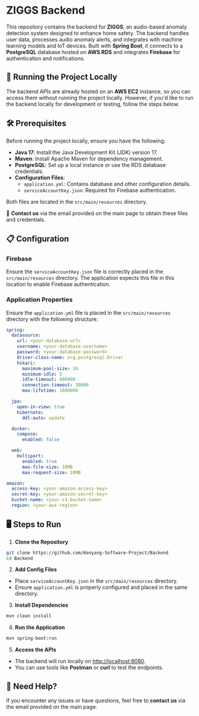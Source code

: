 # ZIGGS Backend 

This repository contains the backend for **ZIGGS**, an audio-based anomaly detection system designed to enhance home safety. The backend handles user data, processes audio anomaly alerts, and integrates with machine learning models and IoT devices. Built with **Spring Boot**, it connects to a **PostgreSQL** database hosted on **AWS RDS** and integrates **Firebase** for authentication and notifications.

## 🚀 Running the Project Locally

The backend APIs are already hosted on an **AWS EC2** instance, so you can access them without running the project locally. However, if you'd like to run the backend locally for development or testing, follow the steps below.

## 🛠️ Prerequisites

Before running the project locally, ensure you have the following:

- **Java 17**: Install the Java Development Kit (JDK) version 17.
- **Maven**: Install Apache Maven for dependency management.
- **PostgreSQL**: Set up a local instance or use the RDS database credentials.
- **Configuration Files**:
  - `application.yml`: Contains database and other configuration details.
  - `serviceAccountKey.json`: Required for Firebase authentication.

Both files are located in the `src/main/resources` directory.

📧 **Contact us** via the email provided on the main page to obtain these files and credentials.

## 📋 Configuration

### Firebase

Ensure the `serviceAccountKey.json` file is correctly placed in the `src/main/resources` directory. The application expects this file in this location to enable Firebase authentication.

### Application Properties

Ensure the `application.yml` file is placed in the `src/main/resources` directory with the following structure:

```yaml
spring:
  datasource:
    url: <your-database-url>
    username: <your-database-username>
    password: <your-database-password>
    driver-class-name: org.postgresql.Driver
    hikari:
      maximum-pool-size: 10
      minimum-idle: 5
      idle-timeout: 600000
      connection-timeout: 30000
      max-lifetime: 1800000

  jpa:
    open-in-view: true
    hibernate:
      ddl-auto: update

  docker:
    compose:
      enabled: false

  web:
    multipart:
      enabled: true
      max-file-size: 10MB
      max-request-size: 10MB

amazon:
  access-key: <your-amazon-access-key>
  secret-key: <your-amazon-secret-key>
  bucket-name: <your-s3-bucket-name>
  region: <your-aws-region>
  ```

## 🖥️ Steps to Run

1. **Clone the Repository**

  ```bash
  git clone https://github.com/Hanyang-Software-Project/Backend
  cd Backend
  ```


2. **Add Config Files**

  - Place `serviceAccountKey.json` in the `src/main/resources` directory.
  - Ensure `application.yml` is properly configured and placed in the same directory.

3. **Install Dependencies**

  ```bash
  mvn clean install
  ```

4. **Run the Application**

  ```bash
  mvn spring-boot:run
  ```

5. **Access the APIs**

  - The backend will run locally on [http://localhost:8080](http://localhost:8080).
  - You can use tools like **Postman** or **curl** to test the endpoints.


## 📧 Need Help?

If you encounter any issues or have questions, feel free to **contact us** via the email provided on the main page.


